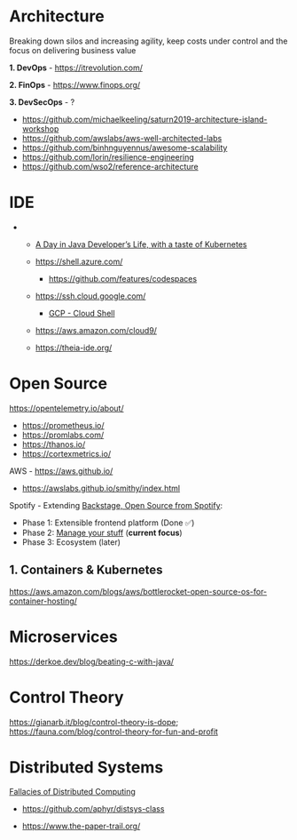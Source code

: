 # Architecture

Breaking down silos and increasing agility, keep costs under control and the focus on delivering business value

**1. DevOps** - https://itrevolution.com/

**2. FinOps** - https://www.finops.org/

**3. DevSecOps** - ?

* https://github.com/michaelkeeling/saturn2019-architecture-island-workshop
* https://github.com/awslabs/aws-well-architected-labs
* https://github.com/binhnguyennus/awesome-scalability
* https://github.com/lorin/resilience-engineering
* https://github.com/wso2/reference-architecture

# IDE

* * [A Day in Java Developer’s Life, with a taste of Kubernetes](https://github.com/aws-samples/kubernetes-for-java-developers/blob/master/readme.adoc)

  * https://shell.azure.com/
    * https://github.com/features/codespaces

  * https://ssh.cloud.google.com/
    * [GCP - Cloud Shell](https://cloud.google.com/blog/products/gcp/introducing-google-cloud-shels-new-code-editor)

  * https://aws.amazon.com/cloud9/

  * https://theia-ide.org/

# Open Source
https://opentelemetry.io/about/
* https://prometheus.io/
* https://promlabs.com/
* https://thanos.io/
* https://cortexmetrics.io/

AWS - https://aws.github.io/
* https://awslabs.github.io/smithy/index.html

Spotify - Extending [Backstage, Open Source from Spotify](https://backstage.io/):
* Phase 1: Extensible frontend platform (Done ✅) 
* Phase 2: [Manage your stuff](https://backstage.io/blog/2020/05/22/phase-2-service-catalog) (**current focus**)
* Phase 3: Ecosystem (later) 

## 1. Containers & Kubernetes

https://aws.amazon.com/blogs/aws/bottlerocket-open-source-os-for-container-hosting/


# Microservices

https://derkoe.dev/blog/beating-c-with-java/

# Control Theory

https://gianarb.it/blog/control-theory-is-dope; https://fauna.com/blog/control-theory-for-fun-and-profit
# Distributed Systems

[Fallacies of Distributed Computing](https://en.wikipedia.org/wiki/Fallacies_of_distributed_computing)

* https://github.com/aphyr/distsys-class

* https://www.the-paper-trail.org/



